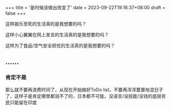 +++
title = '是时候该做出改变了'
date = 2023-09-22T19:16:37+08:00
draft = false
+++

这样娱乐至死的生活真的是我想要的吗？

这样小心翼翼在网上发言的生活真的是我想要的吗？

这样为了食品/空气安全担忧的生活真的是我想要的吗？

……
---

### 肯定**不是**

那么就不要再浪费时间了，从现在开始做好ToDo list，不要再浑浑噩噩地混日子了，这样子是肯定哪里都润不了的，日本都不可能，没语言/没技能/没钱的底层贫民只能留在印度

